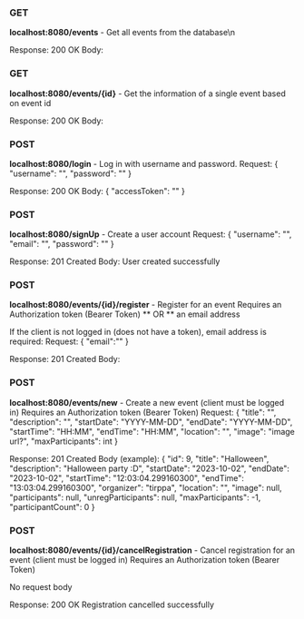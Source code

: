 ### GET 
__localhost:8080/events__ - Get all events from the database\n

Response: 200 OK
Body:

### GET
__localhost:8080/events/{id}__ - Get the information of a single event based on event id

Response: 200 OK
Body:


### POST
__localhost:8080/login__ - Log in with username and password.
Request: 
{
    "username": "",
    "password": ""
}

Response: 200 OK
Body:
{
    "accessToken": ""
}

### POST
__localhost:8080/signUp__ - Create a user account
Request: 
{
    "username": "",
    "email": "",
    "password": ""
}

Response: 201 Created
Body: User created successfully

### POST
__localhost:8080/events/{id}/register__ - Register for an event 
Requires an Authorization token (Bearer Token) ** OR ** an email address

If the client is not logged in (does not have a token), email address is required:
Request:
{
    "email":""
}

Response: 201 Created
Body: 

### POST
__localhost:8080/events/new__ - Create a new event (client must be logged in)
Requires an Authorization token (Bearer Token) 
Request:
{
    "title": "",
    "description": "",
    "startDate": "YYYY-MM-DD",
    "endDate": "YYYY-MM-DD",
    "startTime": "HH:MM",
    "endTime": "HH:MM",
    "location": "",
    "image": "image url?",
    "maxParticipants": int
}

Response: 201 Created
Body (example):
{
    "id": 9,
    "title": "Halloween",
    "description": "Halloween party :D",
    "startDate": "2023-10-02",
    "endDate": "2023-10-02",
    "startTime": "12:03:04.299160300",
    "endTime": "13:03:04.299160300",
    "organizer": "tirppa",
    "location": "",
    "image": null,
    "participants": null,
    "unregParticipants": null,
    "maxParticipants": -1,
    "participantCount": 0
}

### POST
__localhost:8080/events/{id}/cancelRegistration__ - Cancel registration for an event (client must be logged in)
Requires an Authorization token (Bearer Token) 

No request body

Response: 200 OK
Registration cancelled successfully
